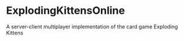 # ExplodingKittensOnline
A server-client multiplayer implementation of the card game Exploding Kittens

